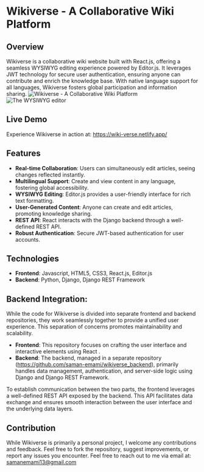 # Wikiverse - A Collaborative Wiki Platform
## Overview
Wikiverse is a collaborative wiki website built with React.js, offering a seamless WYSIWYG editing experience powered by Editor.js. It leverages JWT technology for secure user authentication, ensuring anyone can contribute and enrich the knowledge base. With native language support for all languages, Wikiverse fosters global participation and information sharing.
![Wikiverse - A Collaborative Wiki Platform](https://github.com/saman-emami/wikiverse_frontend/assets/157804251/5070de2c-80c0-4d85-b011-cd92d885f5cb)
![The WYSIWYG editor](https://github.com/saman-emami/wikiverse_frontend/assets/157804251/bc9acdf6-add2-45d5-b262-7809333868f8)
## Live Demo
Experience Wikiverse in action at:
https://wiki-verse.netlify.app/
## Features
* __Real-time Collaboration__: Users can simultaneously edit articles, seeing changes reflected instantly.
* __Multilingual Support__: Create and view content in any language, fostering global accessibility.
* __WYSIWYG Editing__: Editor.js provides a user-friendly interface for rich text formatting.
* __User-Generated Content__: Anyone can create and edit articles, promoting knowledge sharing.
* __REST API__: React interacts with the Django backend through a well-defined REST API.
* __Robust Authentication__: Secure JWT-based authentication for user accounts.
## Technologies
* __Frontend__: Javascript, HTML5, CSS3, React.js, Editor.js
* __Backend__: Python, Django, Django REST Framework

## Backend Integration:
While the code for Wikiverse is divided into separate frontend and backend repositories, they work seamlessly together to provide a unified user experience. This separation of concerns promotes maintainability and scalability.

* __Frontend__: This repository focuses on crafting the user interface and interactive elements using React .
* __Backend__: The backend, managed in a separate repository (https://github.com/saman-emami/wikiverse_backend), primarily handles data management, authentication, and server-side logic using Django and Django REST Framework.

To establish communication between the two parts, the frontend leverages a well-defined REST API exposed by the backend. This API facilitates data exchange and ensures smooth interaction between the user interface and the underlying data layers.

## Contribution
While Wikiverse is primarily a personal project, I welcome any contributions and feedback. Feel free to fork the repository, suggest improvements, or report any issues you encounter. Feel free to reach out to me via email at: samanemami13@gmail.com
